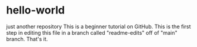 # hello-world
just another repository
This is a beginner tutorial on GitHub.
This is the first step in editing this file in a branch called "readme-edits" off of "main" branch.
That's it. 
